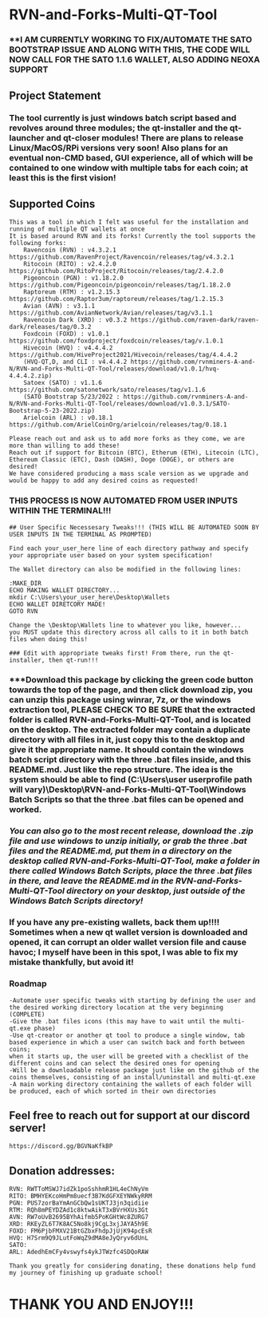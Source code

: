 # RVN-and-Forks-Multi-QT-Tool

### **I AM CURRENTLY WORKING TO FIX/AUTOMATE THE SATO BOOTSTRAP ISSUE AND ALONG WITH THIS, THE CODE WILL NOW CALL FOR THE SATO 1.1.6 WALLET, ALSO ADDING NEOXA SUPPORT

## Project Statement
### The tool currently is just windows batch script based and revolves around three modules; the qt-installer and the qt-launcher and qt-closer modules! There are plans to release Linux/MacOS/RPi versions very soon! Also plans for an eventual non-CMD based, GUI experience, all of which will be contained to one window with multiple tabs for each coin; at least this is the first vision!

## Supported Coins
	This was a tool in which I felt was useful for the installation and running of multiple QT wallets at once
	It is based around RVN and its forks! Currently the tool supports the following forks:
		Ravencoin (RVN) : v4.3.2.1 https://github.com/RavenProject/Ravencoin/releases/tag/v4.3.2.1
		Ritocoin (RITO) : v2.4.2.0 https://github.com/RitoProject/Ritocoin/releases/tag/2.4.2.0
		Pigeoncoin (PGN) : v1.18.2.0 https://github.com/Pigeoncoin/pigeoncoin/releases/tag/1.18.2.0
		Raptoreum (RTM) : v1.2.15.3 https://github.com/Raptor3um/raptoreum/releases/tag/1.2.15.3
		Avian (AVN) : v3.1.1 https://github.com/AvianNetwork/Avian/releases/tag/v3.1.1
		Ravencoin Dark (XRD) : v0.3.2 https://github.com/raven-dark/raven-dark/releases/tag/0.3.2
		Foxdcoin (FOXD) : v1.0.1 https://github.com/foxdproject/foxdcoin/releases/tag/v.1.0.1
		Hivecoin (HVQ) : v4.4.4.2 https://github.com/HiveProject2021/Hivecoin/releases/tag/4.4.4.2
		(HVQ-QT,D, and CLI : v4.4.4.2 https://github.com/rvnminers-A-and-N/RVN-and-Forks-Multi-QT-Tool/releases/download/v1.0.1/hvq-4.4.4.2.zip)
		Satoex (SATO) : v1.1.6 https://github.com/satonetwork/sato/releases/tag/v1.1.6
		(SATO Bootstrap 5/23/2022 : https://github.com/rvnminers-A-and-N/RVN-and-Forks-Multi-QT-Tool/releases/download/v1.0.3.1/SATO-Bootstrap-5-23-2022.zip)
		Arielcoin (ARL) : v0.18.1 https://github.com/ArielCoinOrg/arielcoin/releases/tag/0.18.1
	
	Please reach out and ask us to add more forks as they come, we are more than willing to add these! 
	Reach out if support for Bitcoin (BTC), Etherum (ETH), Litecoin (LTC), Ethereum Classic (ETC), Dash (DASH), Doge (DOGE), or others are desired! 
	We have considered producing a mass scale version as we upgrade and would be happy to add any desired coins as requested!

### THIS PROCESS IS NOW AUTOMATED FROM USER INPUTS WITHIN THE TERMINAL!!!	

	## User Specific Necessesary Tweaks!!! (THIS WILL BE AUTOMATED SOON BY USER INPUTS IN THE TERMINAL AS PROMPTED)
	
	Find each your_user_here line of each directory pathway and specify your appropriate user based on your system specification!
	
	The Wallet directory can also be modified in the following lines:
	
	:MAKE_DIR
	ECHO MAKING WALLET DIRECTORY...
	mkdir C:\Users\your_user_here\Desktop\Wallets
	ECHO WALLET DIRETCORY MADE!
	GOTO RVN

	Change the \Desktop\Wallets line to whatever you like, however... 
	you MUST update this directory across all calls to it in both batch files when doing this!

	### Edit with appropriate tweaks first! From there, run the qt-installer, then qt-run!!!

### ***Download this package by clicking the green code button towards the top of the page, and then click download zip, you can unzip this package using winrar, 7z, or the windows extraction tool, PLEASE CHECK TO BE SURE that the extracted folder is called RVN-and-Forks-Multi-QT-Tool, and is located on the desktop. The extracted folder may contain a duplicate directory with all files in it, just copy this to the desktop and give it the appropriate name. It should contain the windows batch script directory with the three .bat files inside, and this README.md. Just like the repo structure. The idea is the system should be able to find (C:\Users\user userprofile path will vary)\Desktop\RVN-and-Forks-Multi-QT-Tool\Windows Batch Scripts so that the three .bat files can be opened and worked.

### ***You can also go to the most recent release, download the .zip file and use windows to unzip initially, or grab the three .bat files and the README.md, put them in a directory on the desktop called RVN-and-Forks-Multi-QT-Tool, make a folder in there called Windows Batch Scripts, place the three .bat files in there, and leave the README.md in the RVN-and-Forks-Multi-QT-Tool directory on your desktop, just outside of the Windows Batch Scripts directory!***

### If you have any pre-existing wallets, back them up!!!! Sometimes when a new qt wallet version is downloaded and opened, it can corrupt an older wallet version file and cause havoc; I myself have been in this spot, I was able to fix my mistake thankfully, but avoid it!

### Roadmap
	-Automate user specific tweaks with starting by defining the user and the desired working directory location at the very beginning (COMPLETE)
	-Give the .bat files icons (this may have to wait until the multi-qt.exe phase)
	-Use qt-creator or another qt tool to produce a single window, tab based experience in which a user can switch back and forth between coins;
	when it starts up, the user will be greeted with a checklist of the different coins and can select the desired ones for opening
	-Will be a downloadable release package just like on the github of the coins themselves, consisting of an install/uninstall and multi-qt.exe
	-A main working directory containing the wallets of each folder will be produced, each of which sorted in their own directories 

## Feel free to reach out for support at our discord server! 
	https://discord.gg/BGVNaKfkBP

## Donation addresses:

	RVN: RWTToMSWJ7idZk1poSshhmR1HL4eChNyVm
	RITO: BMHYEKcoHmPm8uecf3B7KdGFXEYNWkyRRM
	PGN: PUS7zorBaYmAnGCbQw1sUKTJ3jn3qidiie
	RTM: RQh8mPEYDZAd1c8ktwAikT3xBVrHXUs3Gt
	AVN: RW7oUvB2695BYhAifmb5PoKGHtWc8ZURG7
	XRD: RKEyZL6T7K8AC5No8kj9CgL3xjJAYA5h9E
	FOXD: FM6PjbFMXV21BtGZbxFhdpJjUjK94pcEsR
	HVQ: H7Srm9Q9JLutFoWqZ9dMA8eJyQryv6dUnL
	SATO: 
	ARL: AdedhEmCFy4vswyfs4ykJTWzfc4SDQoRAW
	
	Thank you greatly for considering donating, these donations help fund my journey of finishing up graduate school!

# THANK YOU AND ENJOY!!!
